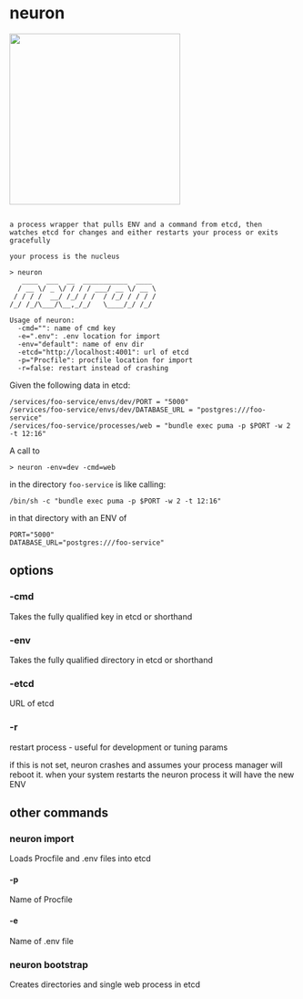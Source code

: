 # neuron

<img src="http://www.amrita.edu/sites/default/files/neuron-black-and-white-hi.png" width="300px" />

```

a process wrapper that pulls ENV and a command from etcd, then
watches etcd for changes and either restarts your process or exits
gracefully

your process is the nucleus

> neuron
   ____  ___  __  ___________  ____
  / __ \/ _ \/ / / / ___/ __ \/ __ \
 / / / /  __/ /_/ / /  / /_/ / / / /
/_/ /_/\___/\__,_/_/   \____/_/ /_/

Usage of neuron:
  -cmd="": name of cmd key
  -e=".env": .env location for import
  -env="default": name of env dir
  -etcd="http://localhost:4001": url of etcd
  -p="Procfile": procfile location for import
  -r=false: restart instead of crashing
```

Given the following data in etcd:

    /services/foo-service/envs/dev/PORT = "5000"
    /services/foo-service/envs/dev/DATABASE_URL = "postgres:///foo-service"
    /services/foo-service/processes/web = "bundle exec puma -p $PORT -w 2 -t 12:16"

A call to

    > neuron -env=dev -cmd=web

in the directory `foo-service` is like calling:

    /bin/sh -c "bundle exec puma -p $PORT -w 2 -t 12:16"

in that directory with an ENV of

    PORT="5000"
    DATABASE_URL="postgres:///foo-service"

## options

### -cmd

Takes the fully qualified key in etcd or shorthand

### -env

Takes the fully qualified directory in etcd or shorthand

### -etcd

URL of etcd

### -r

restart process - useful for development or tuning params

if this is not set, neuron crashes and assumes your process
manager will reboot it. when your system restarts the
neuron process it will have the new ENV

## other commands

### neuron import

Loads Procfile and .env files into etcd

#### -p

Name of Procfile

#### -e

Name of .env file

### neuron bootstrap

Creates directories and single web process in etcd
